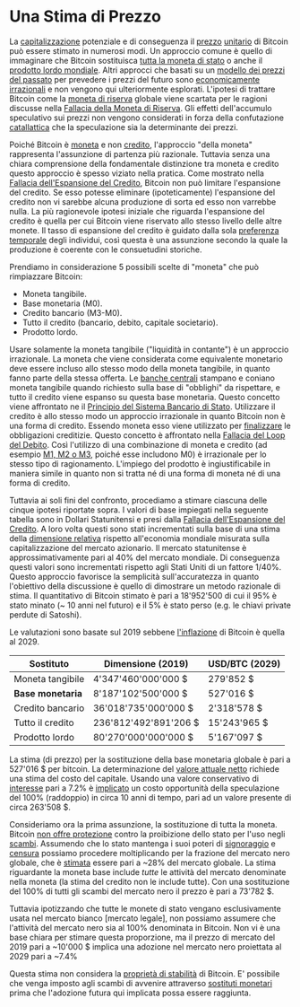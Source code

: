 # Una Stima di Prezzo



La [capitalizzazione]() potenziale e di conseguenza il [prezzo]() [unitario]() di Bitcoin può essere stimato in numerosi modi. Un approccio comune è quello di immaginare che Bitcoin sostituisca [tutta la moneta di stato]() o anche il [prodotto lordo mondiale](). Altri approcci che basati su un [modello dei prezzi del passato]() per prevedere i prezzi del futuro sono [economicamente irrazionali]() e non vengono qui ulteriormente esplorati. L'ipotesi di trattare Bitcoin come la [moneta di riserva]() globale viene scartata per le ragioni discusse nella [Fallacia della Moneta di Riserva](). Gli effetti dell'accumulo speculativo sui prezzi non vengono considerati in forza della confutazione [catallattica]() che la speculazione sia la determinante dei prezzi.

Poiché Bitcoin è [moneta]() e non [credito](), l'approccio "della moneta" rappresenta l'assunzione di partenza più razionale. Tuttavia senza una chiara comprensione della fondamentale distinzione tra moneta e credito questo approccio è spesso viziato nella pratica. Come mostrato nella [Fallacia dell'Espansione del Credito](), Bitcoin non può limitare l'espansione del credito. Se esso potesse eliminare (ipoteticamente) l'espansione del credito non vi sarebbe alcuna produzione di sorta ed esso non varrebbe nulla. La più ragionevole ipotesi iniziale che riguarda l'espansione del credito è quella per cui Bitcoin viene riservato allo stesso livello delle altre monete. Il tasso di espansione del credito è guidato dalla sola [preferenza temporale]() degli individui, così questa è una assunzione secondo la quale la produzione è coerente con le consuetudini storiche.

Prendiamo in considerazione 5 possibili scelte di "moneta" che può rimpiazzare Bitcoin:

* Moneta tangibile.
* Base monetaria (M0).
* Credito bancario (M3-M0).
* Tutto il credito (bancario, debito, capitale societario).
* Prodotto lordo.

Usare solamente la moneta tangibile ("liquidità in contante") è un approccio irrazionale. La moneta che viene considerata come equivalente monetario deve essere incluso allo stesso modo della moneta tangibile, in quanto fanno parte della stessa offerta. Le [banche centrali]() stampano e coniano moneta tangibile quando richiesto sulla base di "obblighi" da rispettare, e tutto il credito viene espanso su questa base monetaria. Questo concetto viene affrontato ne il [Principio del Sistema Bancario di Stato](). Utilizzare il credito è allo stesso modo un approccio irrazionale in quanto Bitcoin non è una forma di credito. Essendo moneta esso viene utilizzato per [finalizzare]() le obbligazioni creditizie. Questo concetto è affrontato nella [Fallacia del Loop del Debito](). Così l'utilizzo di una combinazione di moneta e credito (ad esempio [M1, M2 o M3](), poiché esse includono M0) è irrazionale per lo stesso tipo di ragionamento. L'impiego del prodotto è ingiustificabile in maniera simile in quanto non si tratta né di una forma di moneta né di una forma di credito.

Tuttavia ai soli fini del confronto, procediamo a stimare ciascuna delle cinque ipotesi riportate sopra.  I valori di base impiegati nella seguente tabella sono in Dollari Statunitensi e presi dalla [Fallacia dell'Espansione del Credito](). A loro volta questi sono stati incrementati sulla base di una stima della [dimensione relativa]() rispetto all'economia mondiale misurata sulla capitalizzazione del mercato azionario. Il mercato statunitense è approssimativamente pari al 40% del mercato mondiale. Di conseguenza questi valori sono incrementati rispetto agli Stati Uniti di un fattore 1/40%. Questo approccio favorisce la semplicità sull'accuratezza in quanto l'obiettivo della discussione è quello di dimostrare un metodo razionale di stima. Il quantitativo di Bitcoin stimato è pari a 18'952'500 di cui il 95% è stato minato (~ 10 anni nel futuro) e il 5% è stato perso (e.g. le chiavi private perdute di Satoshi).

Le valutazioni sono basate sul 2019 sebbene [l'inflazione]() di Bitcoin è quella al 2029. 

| Sostituto          | Dimensione  (2019)    | USD/BTC (2029) |
| ------------------ | --------------------- | -------------- |
| Moneta tangibile   | 4'347'460'000'000 $   | 279'852 $      |
| **Base monetaria** | 8'187'102'500'000 $   | 527'016 $      |
| Credito bancario   | 36'018'735'000'000 $  | 2'318'578 $    |
| Tutto il credito   | 236'812'492'891'206 $ | 15'243'965 $   |
| Prodotto lordo     | 80'270'000'000'000 $  | 5'167'097 $    |

La stima (di prezzo) per la sostituzione della base monetaria globale è pari a  527'016 $ per bitcoin. La determinazione del [valore attuale netto]() richiede una stima del costo del capitale. Usando una valore conservativo di [interesse]() pari a 7.2% è [implicato]() un costo opportunità della speculazione del 100% (raddoppio) in circa 10 anni di tempo, pari ad un valore presente di circa 263'508 $.

Consideriamo ora la prima assunzione, la sostituzione di tutta la moneta. Bitcoin [non offre protezione]() contro la proibizione dello stato per l'uso negli [scambi](). Assumendo che lo stato mantenga i suoi poteri di [signoraggio]() e [censura]() possiamo procedere moltiplicando per la frazione del mercato nero globale, che è [stimata]() essere pari a ~28% del mercato globale. La stima riguardante la moneta base include _tutte_ le attività del mercato denominate nella moneta (la stima del credito non le include tutte). Con una sostituzione del 100% di tutti gli scambi del mercato nero il prezzo è pari a 73'782 $.

Tuttavia ipotizzando che tutte le monete di stato vengano esclusivamente usata nel mercato bianco [mercato legale], non possiamo assumere che l'attività del mercato nero sia al 100% denominata in Bitcoin. Non vi è una base chiara per stimare questa proporzione, ma il prezzo di mercato del 2019  pari a ~10'000 $ implica una adozione nel mercato nero proiettata al 2029 pari a ~7.4%

Questa stima non considera la [proprietà di stabilità]() di Bitcoin. E' possibile che venga imposto agli scambi di avvenire attraverso [sostituti monetari]() prima che l'adozione futura qui implicata possa essere raggiunta.